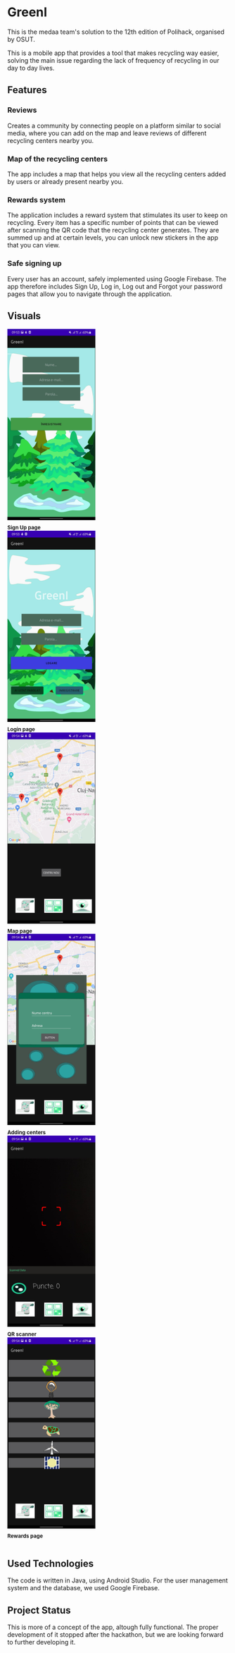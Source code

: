 # GreenI

This is the medaa team's solution to the 12th edition of Polihack, organised by OSUT.

This is a mobile app that provides a tool that makes recycling way easier, solving the main issue regarding the lack of frequency of recycling in our day to day lives.

## Features

### Reviews

Creates a community by connecting people on a platform similar to social media, where you can add on the map and leave reviews of different recycling centers nearby you.

### Map of the recycling centers

The app includes a map that helps you view all the recycling centers added by users or already present nearby you. 

### Rewards system

The application includes a reward system that stimulates its user to keep on recycling. Every item has a specific number of points that can be viewed after scanning the QR code that the recycling center generates. They are summed up and at certain levels, you can unlock new stickers in the app that you can view.

### Safe signing up

Every user has an account, safely implemented using Google Firebase. The app therefore includes Sign Up, Log in, Log out and Forgot your password pages that allow you to navigate through the application. 

## Visuals

<table>
  <tr align="center">
    <img src="demo-images/signup-page.jpeg" width="200px;" alt="Signup page"/><br />
    <sub><b>Sign Up page</b></sub></a><br />
  </tr>
  <tr align="center"> 
    <img src="demo-images/login-page.jpeg" width="200px;" alt="Login page"/><br />
    <sub><b>Login page</b></sub></a><br />
  </tr>
  <tr align="center">
    <img src="demo-images/map.jpeg" width="200px;" alt="Map"/><br />
    <sub><b>Map page</b></sub></a><br />
  </tr>
  <tr align="center">
    <img src="demo-images/centers.jpeg" width="200px;" alt="Adding center"/><br />
    <sub><b>Adding centers</b></sub></a><br />
  </tr>
  <tr align="center">
    <img src="demo-images/qr-scanner.jpeg" width="200px;" alt="QR scanner"/><br />
    <sub><b>QR scanner</b></sub></a><br />
  </tr>
  <tr align="center">
    <img src="demo-images/rewards.jpeg" width="200px;" alt="Rewards page"/><br />
    <sub><b>Rewards page</b></sub></a><br />
  </tr>
</table>

## Used Technologies

The code is written in Java, using Android Studio. 
For the user management system and the database, we used Google Firebase.

## Project Status

This is more of a concept of the app, altough fully functional. The proper development of it stopped after the hackathon, but we are looking forward to further developing it.
